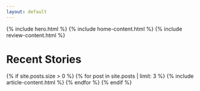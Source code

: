 ```yaml
---
layout: default
---
```


{% include hero.html %}
{% include home-content.html %}
{% include review-content.html %}
<div class="container">
    <div class="row">
        <div class="col col-12 col-d-10 col-m-12 push-m-0 push-d-1">
            <div class="contaniner__inner">
                <h1>Recent Stories</h1>
                <div class="row grid">
                    {% if site.posts.size > 0 %}
                    {% for post in site.posts | limit: 3 %}
                    {% include article-content.html %}
                    {% endfor %}
                    {% endif %}
                </div>
            </div>
        </div>
    </div>
</div>
